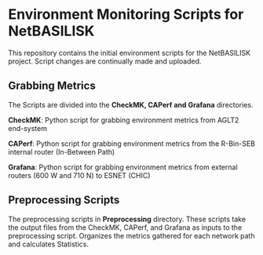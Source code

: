 #  Environment Monitoring Scripts for NetBASILISK 
This repository contains the initial environment scripts for the NetBASILISK project. Script changes are continually made and uploaded. 

## Grabbing Metrics 
The Scripts are divided into the **CheckMK, CAPerf and Grafana** directories. 

**CheckMK**: Python script for grabbing environment metrics from AGLT2 end-system 

**CAPerf**: Python script for grabbing environment metrics from the R-Bin-SEB internal router (In-Between Path) 

**Grafana**: Python script for grabbing environment metrics from external routers (600 W and 710 N) to ESNET (CHIC)

## Preprocessing Scripts 

The preprocessing scripts in **Preprocessing** directory. These scripts take the output files from the CheckMK, CAPerf, and Grafana as inputs to the preprocessing script. Organizes the metrics gathered for each network path and calculates Statistics. 
